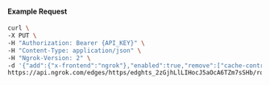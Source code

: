<!-- Code generated for API Clients. DO NOT EDIT. -->

#### Example Request

```bash
curl \
-X PUT \
-H "Authorization: Bearer {API_KEY}" \
-H "Content-Type: application/json" \
-H "Ngrok-Version: 2" \
-d '{"add":{"x-frontend":"ngrok"},"enabled":true,"remove":["cache-control"]}' \
https://api.ngrok.com/edges/https/edghts_2zGjhLlLIHocJ5aOcA6TZm7sSHb/routes/edghtsrt_2zGjhNyT1H9iiqSAHtsJi7dM4tN/request_headers
```
